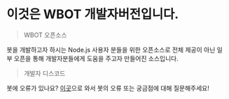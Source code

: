 # 이것은 WBOT 개발자버전입니다.

> WBOT 오픈소스

봇을 개발하고자 하시는 Node.js 사용자 분들을 위한 오픈소스로
전체 제공이 아닌 일부 오픈을 통해 개발자분들에게 도움을 주고자 만들어진 소스입니다.

> 개발자 디스코드

봇에 오류가 있나요? [이곳](https://discord.gg/HtEBQ3z6)으로 와서 봇의 오류
또는 궁금점에 대해 질문해주세요!
